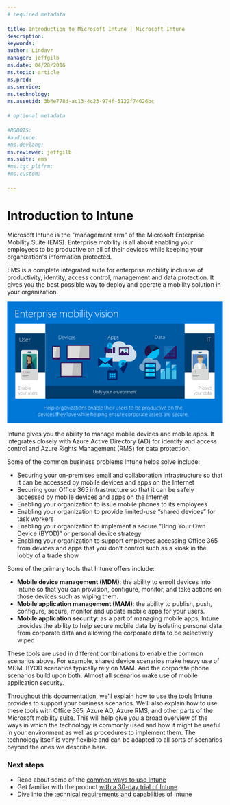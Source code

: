 ```yaml
---
# required metadata

title: Introduction to Microsoft Intune | Microsoft Intune
description:
keywords:
author: Lindavr
manager: jeffgilb
ms.date: 04/28/2016
ms.topic: article
ms.prod:
ms.service:
ms.technology:
ms.assetid: 3b4e778d-ac13-4c23-974f-5122f74626bc

# optional metadata

#ROBOTS:
#audience:
#ms.devlang:
ms.reviewer: jeffgilb
ms.suite: ems
#ms.tgt_pltfrm:
#ms.custom:

---
```


# Introduction to Intune
Microsoft Intune is the "management arm" of the Microsoft Enterprise Mobility Suite (EMS). Enterprise mobility is all about enabling your employees to be productive on all of their devices while keeping your organization's information protected.  

EMS is a complete integrated suite for enterprise mobility inclusive of productivity, identity, access control, management and data protection. It gives you the best possible way to deploy and operate a mobility solution in your organization.  

![Image of enterprise mobility vision](../media/em-vision.png)

Intune gives you the ability to manage mobile devices and mobile apps. It integrates closely with Azure Active Directory (AD) for identity and access control and Azure Rights Management (RMS) for data protection.  

Some of the common business problems Intune helps solve include:

* Securing your on-premises email and collaboration infrastructure so that it can be accessed by mobile devices and apps on the Internet
* Securing your Office 365 infrastructure so that it can be safely accessed by mobile devices and apps on the Internet
* Enabling your organization to issue mobile phones to its employees
* Enabling your organization to provide limited-use “shared devices” for task workers
* Enabling your organization to implement a secure “Bring Your Own Device (BYOD)” or personal device strategy
* Enabling your organization to support employees accessing Office 365 from devices and apps that you don’t control such as a kiosk in the lobby of a trade show

Some of the primary tools that Intune offers include:
* **Mobile device management (MDM)**: the ability to enroll devices into Intune so that you can provision, configure, monitor, and take actions on those devices such as wiping them.
* **Mobile application management (MAM)**: the ability to publish, push, configure, secure, monitor and update mobile apps for your users.
* **Mobile application security**: as a part of managing mobile apps, Intune provides the ability to help secure mobile data by isolating personal data from corporate data and allowing the corporate data to be selectively wiped

These tools are used in different combinations to enable the common scenarios above. For example, shared device scenarios make heavy use of MDM. BYOD scenarios typically rely on MAM. And the corporate phone scenarios build upon both. Almost all scenarios make use of mobile application security.

Throughout this documentation, we’ll explain how to use the tools Intune provides to support your business scenarios.  We’ll also explain how to use these tools with Office 365, Azure AD, Azure RMS, and other parts of the Microsoft mobility suite. This will help give you a broad overview of the ways in which the technology is commonly used and how it might be useful in your environment as well as procedures to implement them. The technology itself is very flexible and can be adapted to all sorts of scenarios beyond the ones we describe here.

### Next steps
* Read about some of the [common ways to use Intune](common-ways-to-use-intune.md)
* Get familiar with the product [with a 30-day trial of Intune](get-started-with-a-30-day-trial-of-microsoft-intune.md)
* Dive into the [technical requirements and capabilities](/intune/get-started/what-to-know-before-you-start-microsoft-intune) of Intune
